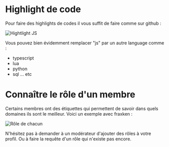 # Highlight de code 

Pour faire des highlights de codes il vous suffit de faire comme sur github : 

![Hightlight JS](http://i.imgur.com/Jbo6VaI.png)

Vous pouvez bien évidemment remplacer "js" par un autre language comme :

- typescript
- lua
- python
- sql ... etc 

# Connaître le rôle d'un membre 

Certains membres ont des étiquettes qui permettent de savoir dans quels domaines ils sont le meilleur. Voici un exemple avec fraxken : 

![Rôle de chacun](http://i.imgur.com/C6rXETN.png)

N'hésitez pas à demander à un modérateur d'ajouter des rôles à votre profil. Ou à faire la requête d'un rôle qui n'existe pas encore.
